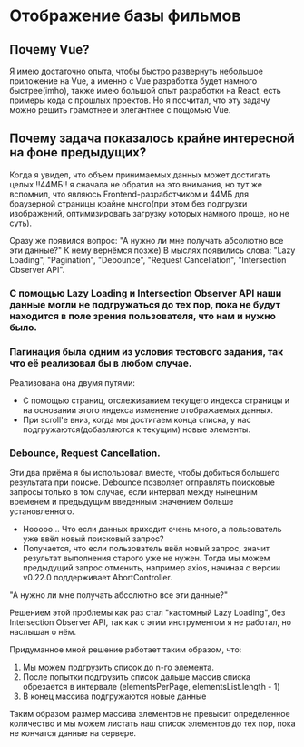 # Отображение базы фильмов

## Почему Vue?

Я имею достаточно опыта, чтобы быстро развернуть небольшое приложение на Vue, а именно с Vue разработка будет намного быстрее(imho), также имею большой опыт разработки на React, есть примеры кода с прошлых проектов. Но я посчитал, что эту задачу можно решить грамотнее и элегантнее с пощомью Vue.

## Почему задача показалось крайне интересной на фоне предыдущих?

Когда я увидел, что объем принимаемых данных может достигать целых !!44МБ!! я сначала не обратил на это внимания, но тут же вспомнил, что являюсь Frontend-разработчиком и 44МБ для браузерной страницы крайне много(при этом без подгрузки изображений, оптимизировать загрузку которых намного проще, но не суть).

Сразу же появился вопрос: "А нужно ли мне получать абсолютно все эти данные?" К нему вернёмся позже)
В мыслях появились слова: "Lazy Loading", "Pagination", "Debounce", "Request Cancellation", "Intersection Observer API".

### С помощью Lazy Loading и Intersection Observer API наши данные могли не подгружаться до тех пор, пока не будут находится в поле зрения пользователя, что нам и нужно было.

### Пагинация была одним из условия тестового задания, так что её реализовал бы в любом случае.

Реализована она двумя путями:
 - С помощью страниц, отслеживанием текущего индекса страницы и на основании этого индекса изменение отображаемых данных. 
 - При scroll'е вниз, когда мы достигаем конца списка, у нас подгружаются(добавляются к текущим) новые элементы.

### Debounce, Request Cancellation.

Эти два приёма я бы использовал вместе, чтобы добиться большего результата при поиске. 
Debounce позволяет отправлять поисковые запросы только в том случае, если интервал между нынешним временем и предыдущим введенным значением больше установленного.
 - Нооооо... Что если данных приходит очень много, а пользователь уже ввёл новый поисковый запрос?
 - Получается, что если пользователь ввёл новый запрос, значит результат выполнения старого уже не нужен. Тогда мы можем предыдущий запрос отменить, например axios, начиная с версии v0.22.0 поддерживает AbortController.

"А нужно ли мне получать абсолютно все эти данные?"

Решением этой проблемы как раз стал "кастомный Lazy Loading", без Intersection Observer API, так как с этим инструментом я не работал, но наслышан о нём.

Придуманное мной решение работает таким образом, что:
1) Мы можем подгрузить список до n-го элемента.
2) После попытки подгрузить список дальше массив списка обрезается в интервале (elementsPerPage, elementsList.length - 1)
3) В конец массива подгружаются новые данные

Таким образом размер массива элементов не превысит определенное количество и мы можем листать наш список элементов до тех пор, пока не кончатся данные на сервере.
